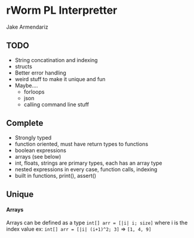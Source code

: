 # rWorm PL Interpretter
Jake Armendariz


## TODO
- String concatination and indexing
- structs
- Better error handling
- weird stuff to make it unique and fun
- Maybe....
    - forloops
    - json
    - calling command line stuff

## Complete
- Strongly typed
- function oriented, must have return types to functions
- boolean expressions
- arrays (see below)
- int, floats, strings are primary types, each has an array type
- nested expressions in every case, function calls, indexing
- built in functions, print(), assert()

## Unique
#### Arrays
Arrays can be defined as a type `int[] arr = [|i| i; size]` where i is the index value ex: `int[] arr = [|i| (i+1)^2; 3]` => `[1, 4, 9]` 
